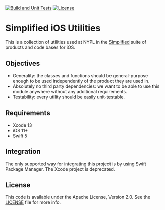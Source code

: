[![Build and Unit Tests](https://github.com/NYPL-Simplified/iOS-Utilities/actions/workflows/unit-testing.yml/badge.svg)](https://github.com/NYPL-Simplified/iOS-Utilities/actions/workflows/unit-testing.yml)
 [![License](https://img.shields.io/badge/License-Apache%202.0-blue.svg)](https://opensource.org/licenses/Apache-2.0)

# Simplified iOS Utilities

This is a collection of utilities used at NYPL in the [Simplified](https://github.com/NYPL-Simplified) suite of products and code bases for iOS.

## Objectives

- Generality: the classes and functions should be general-purpose enough to be used independently of the product they are used in.
- Absolutely no third party dependencies: we want to be able to use this module anywhere without any additional requirements.
- Testability: every utility should be easily unit-testable.

## Requirements

- Xcode 13
- iOS 11+
- Swift 5

## Integration

The only supported way for integrating this project is by using Swift Package Manager. The Xcode project is deprecated.

## License

This code is available under the Apache License, Version 2.0. See the [LICENSE](LICENSE) file for more info.
